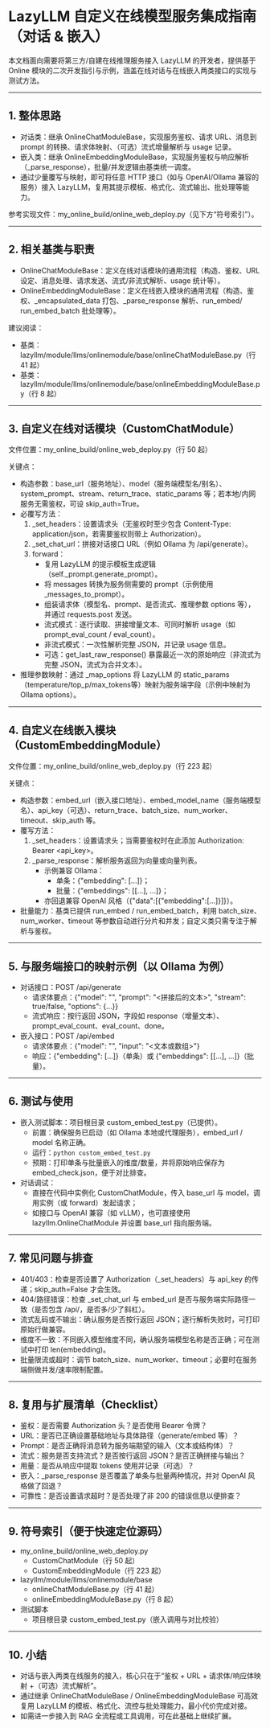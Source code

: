 # LazyLLM 自定义在线模型服务集成指南（对话 & 嵌入）

本文档面向需要将第三方/自建在线推理服务接入 LazyLLM 的开发者，提供基于 Online 模块的二次开发指引与示例，涵盖在线对话与在线嵌入两类接口的实现与测试方法。

---

## 1. 整体思路

- 对话类：继承 OnlineChatModuleBase，实现服务鉴权、请求 URL、消息到 prompt 的转换、请求体映射、（可选）流式增量解析与 usage 记录。
- 嵌入类：继承 OnlineEmbeddingModuleBase，实现服务鉴权与响应解析（_parse_response），批量/并发逻辑由基类统一调度。
- 通过少量覆写与映射，即可将任意 HTTP 接口（如与 OpenAI/Ollama 兼容的服务）接入 LazyLLM，复用其提示模板、格式化、流式输出、批处理等能力。

参考实现文件：my_online_build/online_web_deploy.py（见下方“符号索引”）。

---

## 2. 相关基类与职责

- OnlineChatModuleBase：定义在线对话模块的通用流程（构造、鉴权、URL 设定、消息处理、请求发送、流式/非流式解析、usage 统计等）。
- OnlineEmbeddingModuleBase：定义在线嵌入模块的通用流程（构造、鉴权、_encapsulated_data 打包、_parse_response 解析、run_embed/ run_embed_batch 批处理等）。

建议阅读：
- 基类：lazyllm/module/llms/onlinemodule/base/onlineChatModuleBase.py（行 41 起）
- 基类：lazyllm/module/llms/onlinemodule/base/onlineEmbeddingModuleBase.py（行 8 起）

---

## 3. 自定义在线对话模块（CustomChatModule）

文件位置：my_online_build/online_web_deploy.py（行 50 起）

关键点：
- 构造参数：base_url（服务地址）、model（服务端模型名/别名）、system_prompt、stream、return_trace、static_params 等；若本地/内网服务无需鉴权，可设 skip_auth=True。
- 必覆写方法：
  1) _set_headers：设置请求头（无鉴权时至少包含 Content-Type: application/json，若需要鉴权则带上 Authorization）。
  2) _set_chat_url：拼接对话接口 URL（例如 Ollama 为 /api/generate）。
  3) forward：
     - 复用 LazyLLM 的提示模板生成逻辑（self._prompt.generate_prompt）。
     - 将 messages 转换为服务侧需要的 prompt（示例使用 _messages_to_prompt）。
     - 组装请求体（模型名、prompt、是否流式、推理参数 options 等），并通过 requests.post 发送。
     - 流式模式：逐行读取、拼接增量文本、可同时解析 usage（如 prompt_eval_count / eval_count）。
     - 非流式模式：一次性解析完整 JSON，并记录 usage 信息。
     - 可选：get_last_raw_response() 暴露最近一次的原始响应（非流式为完整 JSON，流式为合并文本）。
- 推理参数映射：通过 _map_options 将 LazyLLM 的 static_params（temperature/top_p/max_tokens等）映射为服务端字段（示例中映射为 Ollama options）。

---

## 4. 自定义在线嵌入模块（CustomEmbeddingModule）

文件位置：my_online_build/online_web_deploy.py（行 223 起）

关键点：
- 构造参数：embed_url（嵌入接口地址）、embed_model_name（服务端模型名）、api_key（可选）、return_trace、batch_size、num_worker、timeout、skip_auth 等。
- 覆写方法：
  1) _set_headers：设置请求头；当需要鉴权时在此添加 Authorization: Bearer <api_key>。
  2) _parse_response：解析服务返回为向量或向量列表。
     - 示例兼容 Ollama：
       - 单条：{"embedding": [...]}；
       - 批量：{"embeddings": [[...], ...]}；
     - 亦回退兼容 OpenAI 风格（{"data":[{"embedding":[...]}]}）。
- 批量能力：基类已提供 run_embed / run_embed_batch，利用 batch_size、num_worker、timeout 等参数自动进行分片和并发；自定义类只需专注于解析与鉴权。

---

## 5. 与服务端接口的映射示例（以 Ollama 为例）

- 对话接口：POST /api/generate
  - 请求体要点：{"model": "<name>", "prompt": "<拼接后的文本>", "stream": true/false, "options": {...}}
  - 流式响应：按行返回 JSON，字段如 response（增量文本）、prompt_eval_count、eval_count、done。
- 嵌入接口：POST /api/embed
  - 请求体要点：{"model": "<name>", "input": "<文本或数组>"}
  - 响应：{"embedding": [...]}（单条）或 {"embeddings": [[...], ...]}（批量）。

---

## 6. 测试与使用

- 嵌入测试脚本：项目根目录 custom_embed_test.py（已提供）。
  - 前置：确保服务已启动（如 Ollama 本地或代理服务），embed_url / model 名称正确。
  - 运行：`python custom_embed_test.py`
  - 预期：打印单条与批量嵌入的维度/数量，并将原始响应保存为 embed_check.json，便于对比排查。
- 对话调试：
  - 直接在代码中实例化 CustomChatModule，传入 base_url 与 model，调用实例（或 forward）发起请求；
  - 如接口与 OpenAI 兼容（如 vLLM），也可直接使用 lazyllm.OnlineChatModule 并设置 base_url 指向服务端。

---

## 7. 常见问题与排查

- 401/403：检查是否设置了 Authorization（_set_headers）与 api_key 的传递；skip_auth=False 才会生效。
- 404/路径错误：检查 _set_chat_url 与 embed_url 是否与服务端实际路径一致（是否包含 /api/，是否多/少了斜杠）。
- 流式乱码或不输出：确认服务是否按行返回 JSON；逐行解析失败时，可打印原始行做兼容。
- 维度不一致：不同嵌入模型维度不同，确认服务端模型名称是否正确；可在测试中打印 len(embedding)。
- 批量限流或超时：调节 batch_size、num_worker、timeout；必要时在服务端侧做并发/速率限制配置。

---

## 8. 复用与扩展清单（Checklist）

- 鉴权：是否需要 Authorization 头？是否使用 Bearer 令牌？
- URL：是否已正确设置基础地址与具体路径（generate/embed 等）？
- Prompt：是否正确将消息转为服务端期望的输入（文本或结构体）？
- 流式：服务是否支持流式？是否按行返回 JSON？是否正确拼接与输出？
- 用量：是否从响应中提取 tokens 使用并记录（可选）？
- 嵌入：_parse_response 是否覆盖了单条与批量两种情况，并对 OpenAI 风格做了回退？
- 可靠性：是否设置请求超时？是否处理了非 200 的错误信息以便排查？

---

## 9. 符号索引（便于快速定位源码）

- my_online_build/online_web_deploy.py
  - CustomChatModule（行 50 起）
  - CustomEmbeddingModule（行 223 起）
- lazyllm/module/llms/onlinemodule/base
  - onlineChatModuleBase.py（行 41 起）
  - onlineEmbeddingModuleBase.py（行 8 起）
- 测试脚本
  - 项目根目录 custom_embed_test.py（嵌入调用与对比校验）

---

## 10. 小结

- 对话与嵌入两类在线服务的接入，核心只在于“鉴权 + URL + 请求体/响应体映射 +（可选）流式解析”。
- 通过继承 OnlineChatModuleBase / OnlineEmbeddingModuleBase 可高效复用 LazyLLM 的模板、格式化、流控与批处理能力，最小代价完成对接。
- 如需进一步接入到 RAG 全流程或工具调用，可在此基础上继续扩展。